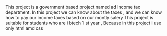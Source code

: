 This project is a government based project named ad Income tax department. In this project we can know about the taxes , and we can know how to pay our income taxes based on our montly salery
This project is suitable for students who are i btech 1 st year , Because in this project i use only html amd css
